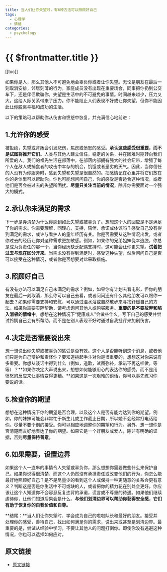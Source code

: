 ```yaml
---
title: 当人们让你失望时，有6种方法可以照顾好自己
tags:
  - 心理学
  - 情绪
categories:
  - psychology
---
```


# {{ $frontmatter.title }}

[[toc]]

如果你是人，那么其他人不可避免地会辜负你或者让你失望。无论是朋友在最后一刻取消安排，邻居刻薄的行为，家庭成员没有出现在重要场合，同事把你扔到公交车下，还是伴侣欺骗你，失望是生活中的不可避免的事情。时间越来越少，压力又大，这给人际关系带来了压力。你不能阻止人们表现不好或让你失望，但你不能因此让你脱离幸福和成功的生活。

以下的策略可以帮助你从伤害和愤怒中恢复，并充满信心地前进：

## 1.允许你的感受

被拒绝，失望或背叛会引发悲伤，焦虑或愤怒的感受。**承认这些感受很重要，而不是试图将推开它们**。人类与其他人建立信任，稳定的关系，并在困难时期转向我们所爱的人。我们的祖先生活在部落中，在部落内部拥有强大的社会纽带，增强了每个人在敌人或捕食者的攻击中幸存的机会，饥饿或者恶劣的天气。因此，当你信任的人没有为你服务时，感到失望和失望是很自然的。把感情记在心里并将它们放在你的身体里可以帮助你。你也可能想问问自己，你的感受是否适合这种情况，或者他们是否会被过去的失望所困扰。**尽量只关注当前的情况**，除非你需要面对一个强大的模式。

## 2.承认你未满足的需求

下一步是弄清楚为什么你感到如此失望或被辜负了。想想这个人的回应是不是满足了你的需求。你需要理解，同理心，支持，陪伴，承诺或体谅吗？感受自己没有得到满足的需求，或许与看护人的童年经历有关。你是否需要从这种情况出发，或者你过去的经历让你对这种需求更加敏感。例如，如果你的兄弟姐妹侥幸逃脱，你总是成为负责任的那一个，当你经历缺乏配偶支持时，这可能会让你更失望。**试着把过去与现在区分开来**。当需求没有得到满足时，感受这种失望，然后问问自己是否可以接受在这种情况，或者你是否想要对此采取措施。

## 3.照顾好自己

有没有办法可以满足自己未满足的需求？例如，如果你有计划去看电影，但你的朋友在最后一刻取消，那么你可以自己去看，或者问问还有什么其他朋友可以跟你一起去？如果你需要支持和安慰，可以通过温水浴或自然散步来寻找舒缓自己的方法。如果你需要实际帮助，请考虑询问其他人或购买服务。**重要的是不要放弃和陷入消极的情绪中**。想想在这种情况下“健康成人”会做些什么。写下自己的感受并尝试怜悯自己会有所帮助，而不是在别人表现不好时通过自我批评来加剧伤害。

## 4.决定是否需要说出来

想一想说出你失望或被辜负的感受是否有效。这个人是否能听到这个消息，或者他们只是为自己辩护和责怪你？要知道挑起争斗对你是很重要的，想想这对你来说有多重要。你想从谈话中得到什么（例如，道歉，试图弥补，承诺不再这样做，等等）？**如果你决定大声说出来，想想如何能够用心的表达你的感受，而不是用愤怒的反应来让事情变得更糟。**如果这是一次艰难的谈话，你可以事先练习你要说的话。

## 5.检查你的期望

想想在这种情况下你的期望是否合理，以及这个人是否有能力达到你的期望。例如，你的妹妹可能会非常忙于新生儿或工作截止日期，所以她不会经常打电话给你。尽量不要个别的接受。你可以相应地调整你的期望和行为。另外，想一想你是否清楚而友好地表达了你的期望。如果它是一个好朋友或爱人，除非有明确的证据，否则**尽量保持善意**。

## 6.如果需要，设置边界

如果这个人一连串的事情令人失望或辜负你，那么想想你需要做些什么来保护自己。如果你说得很清楚，而这个人仍然没有承担责任或改变他们的行为，你怎么能最好地照顾好自己？是不是尽量少的看到这个人或保持一种更随意的关系会更有意义？判断这是否是你生活中不可或缺的人，或者把你的精力花在别处会更好。你应该让这个人知道你不会容忍反复违背的承诺，谎言或不尊重的待遇。如果他们继续虐待你，让他们知道后果会是什么。**与他们划清边界可以帮助你获得安全感，它们有助于恢复你的自我价值和自尊。**

**结尾：**当人们让你失望时，学会成为自己的啦啦队长和最好的朋友。接受并处理你的感受，善待自己，找出如何满足你的需求，说出来或甚至是划清边界。最重要的是，尝试从经验中学习，不要让其他人的问题打倒你。即使你没有逃避这种情况，你也可以选择如何应对。

## 原文链接

- [原文链接](https://www.psychologytoday.com/intl/blog/the-mindful-self-express/201803/6-ways-take-care-yourself-when-people-disappoint-you)
